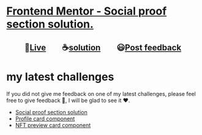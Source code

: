 # [Frontend Mentor - Social proof section solution.](https://www.frontendmentor.io/challenges/social-proof-section-6e0qTv_bA "challenge link")
<h2 align="center">🔴<a href="https://github.com/momenkamal221/intro-component-with-signup-form">Live</a>&emsp;&emsp;☕<a href="https://momenkamal221.github.io/intro-component-with-signup-form/">solution</a>&emsp;&emsp;😃<a href="https://www.frontendmentor.io/solutions/intro-component-with-signup-form-xlLqbGDI0">Post feedback</a></h2>

# my latest challenges
If you did not give me feedback on one of my latest challenges, please feel free to give feedback 🙏, I will be glad to see it ❤.  
 - [Social proof section solution](https://www.frontendmentor.io/solutions/social-proof-section-solution-momen-kamal-3b4ZXldJA)  
 - [Profile card component](https://www.frontendmentor.io/solutions/profile-card-component-rS34eclxk) 
 - [NFT preview card component](https://www.frontendmentor.io/solutions/nftpreviewcardcomponentmain-zklypwzp2)  
